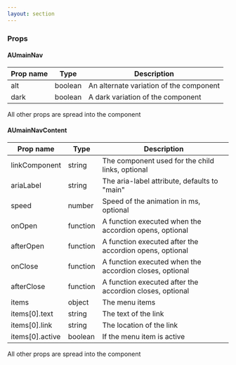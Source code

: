 ```yaml
---
layout: section
---
```


### Props

#### AUmainNav

| Prop name | Type    | Description
|-----------|--------------------------------------------------------------------------------------- | --- |
| alt         | boolean | An alternate variation of the component
| dark        | boolean | A dark variation of the component

All other props are spread into the component


#### AUmainNavContent

| Prop name | Type    | Description
|-----------|--------------------------------------------------------------------------------------- | --- |
| linkComponent     | string   | The component used for the child links, optional
| ariaLabel         | string   | The aria-label attribute, defaults to "main"
| speed             | number   | Speed of the animation in ms, optional
| onOpen            | function | A function executed when the accordion opens, optional
| afterOpen         | function | A function executed after the accordion opens, optional
| onClose           | function | A function executed when the accordion closes, optional
| afterClose        | function | A function executed after the accordion closes, optional
| items             | object   | The menu items
| items[0].text     | string   | The text of the link
| items[0].link     | string   | The location of the link
| items[0].active   | boolean  | If the menu item is active

All other props are spread into the component
